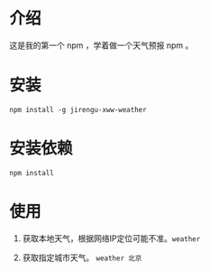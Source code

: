 # 介绍

这是我的第一个 npm ，学着做一个天气预报 npm 。

# 安装

```npm install -g jirengu-xww-weather```

# 安装依赖

```npm install```

# 使用

1. 获取本地天气，根据网络IP定位可能不准。```weather```

2. 获取指定城市天气。 ```weather 北京```